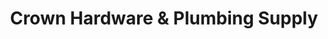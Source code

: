 ---
title: "Crown Hardware & Plumbing Supply"
url: /milwaukee/crown-hardware-and-plumbing-supply/
shop: hardware
---